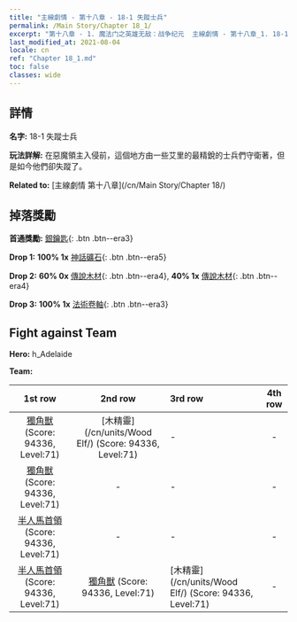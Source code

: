 ```yaml
---
title: "主線劇情 - 第十八章 - 18-1 失蹤士兵"
permalink: /Main Story/Chapter 18_1/
excerpt: "第十八章 - 1. 魔法门之英雄无敌：战争纪元  主線劇情 - 第十八章_1. 18-1 失蹤士兵"
last_modified_at: 2021-08-04
locale: cn
ref: "Chapter 18_1.md"
toc: false
classes: wide
---
```


## 詳情

 **名字:** 18-1 失蹤士兵

 **玩法詳解:** 在惡魔領主入侵前，這個地方由一些艾里的最精銳的士兵們守衛著，但是如今他們卻失蹤了。

 **Related to:** [主線劇情 第十八章](/cn/Main Story/Chapter 18/)

## 掉落獎勵

 **首通獎勵:** [銀鑰匙](/cn/Items/con_693/){: .btn .btn--era3}

 **Drop 1:** **100% 1x** [神話礦石](/cn/Items/mat_61/){: .btn .btn--era5}

 **Drop 2:** **60% 0x** [傳說木材](/cn/Items/mat_55/){: .btn .btn--era4}, **40% 1x** [傳說木材](/cn/Items/mat_55/){: .btn .btn--era4}

 **Drop 3:** **100% 1x** [法術卷軸](/cn/Items/con_694/){: .btn .btn--era3}


## Fight against Team
 **Hero:** h_Adelaide

 **Team:**


  | 1st row | 2nd row | 3rd row | 4th row |
  |:----:|:----:|:----|:----:|
  | [獨角獸](/cn/units/Unicorn/) (Score: 94336, Level:71)  | [木精靈](/cn/units/Wood Elf/) (Score: 94336, Level:71)  | - | - |
  | [獨角獸](/cn/units/Unicorn/) (Score: 94336, Level:71)  | - | - | - |
  | [半人馬首領](/cn/units/Centaur/) (Score: 94336, Level:71)  | - | - | - |
  | [半人馬首領](/cn/units/Centaur/) (Score: 94336, Level:71)  | [獨角獸](/cn/units/Unicorn/) (Score: 94336, Level:71)  | [木精靈](/cn/units/Wood Elf/) (Score: 94336, Level:71)  | - |


